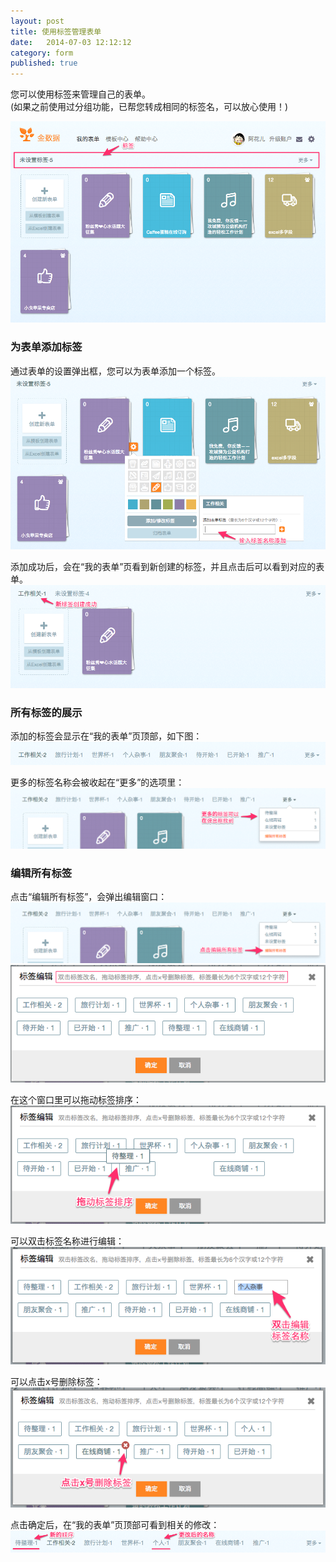 ```yaml
---
layout: post
title: 使用标签管理表单
date:   2014-07-03 12:12:12
category: form
published: true
---
```


您可以使用标签来管理自己的表单。  
(如果之前使用过分组功能，已帮您转成相同的标签名，可以放心使用！)

![](/images/tags-overview.png)

### 为表单添加标签

通过表单的设置弹出框，您可以为表单添加一个标签。
  ![](/images/tags-create-tag.png)

添加成功后，会在“我的表单”页看到新创建的标签，并且点击后可以看到对应的表单。
  ![](/images/tags-create-tag-success.png)

### 所有标签的展示

添加的标签会显示在“我的表单”页顶部，如下图：
  ![](/images/tags-many-tags.png)

更多的标签名称会被收起在“更多”的选项里：
  ![](/images/tags-more-tags.png)

### 编辑所有标签

点击“编辑所有标签”，会弹出编辑窗口：
  ![](/images/tags-edit-all-link.png)  
  ![](/images/tags-edit-all-modal.png)

在这个窗口里可以拖动标签排序：
  ![](/images/tags-edit-all-drag.png)

可以双击标签名称进行编辑：
  ![](/images/tags-edit-all-edit-name.png)

可以点击x号删除标签：
  ![](/images/tags-edit-all-delete-tag.png)

点击确定后，在“我的表单”页顶部可看到相关的修改：
  ![](/images/tags-edit-all-finish.png)
